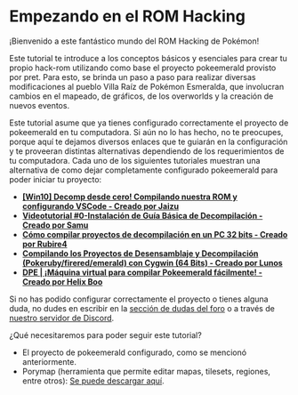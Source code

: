 # Empezando en el ROM Hacking

¡Bienvenido a este fantástico mundo del ROM Hacking de Pokémon!

Este tutorial te introduce a los conceptos básicos y esenciales para crear tu propio hack-rom utilizando como base el proyecto pokeemerald provisto por pret. Para esto, se brinda un paso a paso para realizar diversas modificaciones al pueblo Villa Raíz de Pokémon Esmeralda, que involucran cambios en el mapeado, de gráficos, de los overworlds y la creación de nuevos eventos.

Este tutorial asume que ya tienes configurado correctamente el proyecto de pokeemerald en tu computadora. Si aún no lo has hecho, no te preocupes, porque aquí te dejamos diversos enlaces que te guiarán en la configuración y te proveeran distintas alternativas dependiendo de los requerimientos de tu computadora. Cada uno de los siguientes tutoriales muestran una alternativa de como dejar completamente configurado pokeemerald para poder iniciar tu proyecto:

* [**[Win10] Decomp desde cero! Compilando nuestra ROM y configurando VSCode - Creado por Jaizu**](https://whackahack.com/foro/threads/win10-decomp-desde-cero-compilando-nuestra-rom-y-configurando-vscode.63837/)
* [**Videotutorial #0-Instalación de Guía Básica de Decompilación - Creado por Samu**](https://whackahack.com/foro/threads/guia-basica-de-decompilacion.64702/)
* [**Cómo compilar proyectos de decompilación en un PC 32 bits - Creado por Rubire4**](https://whackahack.com/foro/threads/como-compilar-proyectos-de-decompilacion-en-un-pc-32-bits.63349/)
* [**Compilando los Proyectos de Desensamblaje y Decompilación (Pokeruby/firered/emerald) con Cygwin (64 Bits) - Creado por Lunos**](https://whackahack.com/foro/threads/compilando-los-proyectos-de-desensamblaje-y-decompilacion-pokeruby-firered-emerald-con-cygwin-64-bits.56568/)
* [**DPE | ¡Máquina virtual para compilar Pokeemerald fácilmente! - Creado por Helix Boo**](https://whackahack.com/foro/threads/dpe-maquina-virtual-para-compilar-pokeemerald-facilmente.64406/)

Si no has podido configurar correctamente el proyecto o tienes alguna duda, no dudes en escribir en la [sección de dudas del foro](https://whackahack.com/foro/forums/decompilacion-y-desensamblaje.310/) o a través de [nuestro servidor de Discord](https://discord.gg/FrKadkb).

¿Qué necesitaremos para poder seguir este tutorial?
* El proyecto de pokeemerald configurado, como se mencionó anteriormente.
* Porymap (herramienta que permite editar mapas, tilesets, regiones, entre otros): [Se puede descargar aquí](https://whackahack.com/descargas/herramientas-decompilacion/).

